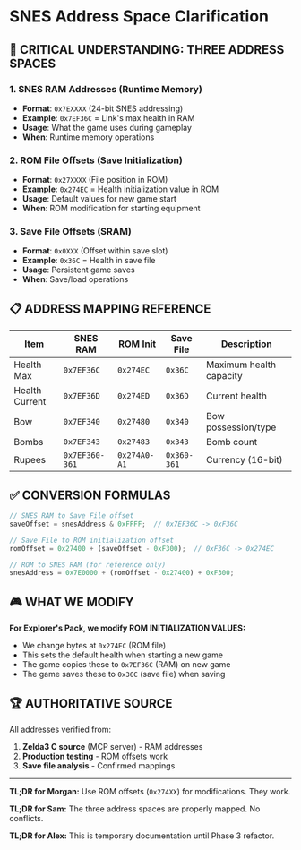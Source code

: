 # SNES Address Space Clarification

## 🎯 CRITICAL UNDERSTANDING: THREE ADDRESS SPACES

### 1. **SNES RAM Addresses** (Runtime Memory)
- **Format**: `0x7EXXXX` (24-bit SNES addressing)
- **Example**: `0x7EF36C` = Link's max health in RAM
- **Usage**: What the game uses during gameplay
- **When**: Runtime memory operations

### 2. **ROM File Offsets** (Save Initialization)
- **Format**: `0x27XXXX` (File position in ROM)
- **Example**: `0x274EC` = Health initialization value in ROM
- **Usage**: Default values for new game start
- **When**: ROM modification for starting equipment

### 3. **Save File Offsets** (SRAM)
- **Format**: `0x0XXX` (Offset within save slot)
- **Example**: `0x36C` = Health in save file
- **Usage**: Persistent game saves
- **When**: Save/load operations

## 📋 ADDRESS MAPPING REFERENCE

| Item | SNES RAM | ROM Init | Save File | Description |
|------|----------|----------|-----------|-------------|
| Health Max | `0x7EF36C` | `0x274EC` | `0x36C` | Maximum health capacity |
| Health Current | `0x7EF36D` | `0x274ED` | `0x36D` | Current health |
| Bow | `0x7EF340` | `0x27480` | `0x340` | Bow possession/type |
| Bombs | `0x7EF343` | `0x27483` | `0x343` | Bomb count |
| Rupees | `0x7EF360-361` | `0x274A0-A1` | `0x360-361` | Currency (16-bit) |

## ✅ CONVERSION FORMULAS

```typescript
// SNES RAM to Save File offset
saveOffset = snesAddress & 0xFFFF;  // 0x7EF36C -> 0xF36C

// Save File to ROM initialization offset
romOffset = 0x27400 + (saveOffset - 0xF300);  // 0xF36C -> 0x274EC

// ROM to SNES RAM (for reference only)
snesAddress = 0x7E0000 + (romOffset - 0x27400) + 0xF300;
```

## 🎮 WHAT WE MODIFY

**For Explorer's Pack, we modify ROM INITIALIZATION VALUES:**
- We change bytes at `0x274EC` (ROM file)
- This sets the default health when starting a new game
- The game copies these to `0x7EF36C` (RAM) on new game
- The game saves these to `0x36C` (save file) when saving

## 🏆 AUTHORITATIVE SOURCE

All addresses verified from:
1. **Zelda3 C source** (MCP server) - RAM addresses
2. **Production testing** - ROM offsets work
3. **Save file analysis** - Confirmed mappings

---

**TL;DR for Morgan:** Use ROM offsets (`0x274XX`) for modifications. They work.

**TL;DR for Sam:** The three address spaces are properly mapped. No conflicts.

**TL;DR for Alex:** This is temporary documentation until Phase 3 refactor.